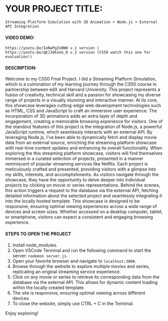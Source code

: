 # YOUR PROJECT TITLE:
	Streaming Platform Simulation with 3D Animation + Node.js + External API Integration

#### VIDEO DEMO:
	https://youtu.be/IoNwPgZxBW0 v.1 version | https://youtu.be/qKJJGKvUo_8 v.2 version (CS50 watch this one for evaluation!)

#### DESCRIPTION:
Welcome to my CS50 Final Project. I did a Streaming Platform Simulation, which is a culmination of my learning journey through the CS50 course in partnership between edX and Harvard University. This project represents a fusion of creativity, technical skill and a passion for showcasing my diverse range of projects in a visually stunning and interactive manner.
At its core, this showcase leverages cutting-edge web development technologies such as HTML, CSS and JavaScript to craft an immersive user experience. The incorporation of 3D animations adds an extra layer of depth and engagement, creating a memorable browsing experience for visitors.
One of the standout features of this project is the integration of Node.js, a powerful JavaScript runtime, which seamlessly interacts with an external API. By leveraging Node.js, I've been able to dynamically fetch and display movie data from an external source, enriching the streaming platform showcase with real-time content updates and enhancing its overall functionality.
When exploring the this streaming platform showcase, visitors will find themselves immersed in a curated selection of projects, presented in a manner reminiscent of popular streaming services like Netflix. Each project is meticulously crafted and presented, providing visitors with a glimpse into my skills, interests, and accomplishments.
As visitors navigate through the showcase, they have the opportunity to delve deeper into individual projects by clicking on movie or series representations. Behind the scenes, this action triggers a request to the database via the external API, fetching detailed information about the selected project and seamlessly integrating it into the locally hosted template.
This showcase is designed to be responsive, ensuring optimal viewing experiences across a wide range of devices and screen sizes. Whether accessed on a desktop computer, tablet, or smartphone, visitors can expect a consistent and engaging browsing experience.

#### STEPS TO OPEN THE PROJECT

1. Install node_modules.
2. Open VSCode Terminal and run the following command to start the server: `nodemon server.js`.
3. Open your favorite browser and navigate to `localhost:3000`.
4. Browse through the website to explore multiple movies and series, replicating an original streaming service experience.
5. Click on any movie or series to retrieve its corresponding data from the database via the external API. This allows for dynamic content loading within the locally created template.
6. The site is responsive, ensuring optimal viewing across different devices.
7. To close the website, simply use CTRL + C in the Terminal.

Enjoy exploring!
